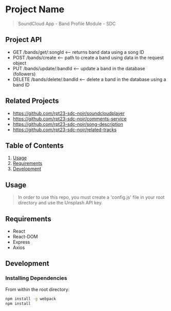 # Project Name

> SoundCloud App - Band Profile Module - SDC

## Project API
- GET /bands/get/:songId <-- returns band data using a song ID
- POST /bands/create <-- path to create a band using data in the request object
- PUT /bands/update/:bandId <-- update a band in the database (followers)
- DELETE /bands/delete/:bandId <-- delete a band in the database using a band ID

## Related Projects

  - https://github.com/rpt23-sdc-noir/soundcloudplayer
  - https://github.com/rpt23-sdc-noir/comments-service
  - https://github.com/rpt23-sdc-noir/song-description
  - https://github.com/rpt23-sdc-noir/related-tracks

## Table of Contents

1. [Usage](#Usage)
1. [Requirements](#requirements)
1. [Development](#development)

## Usage

> In order to use this repo, you must create a 'config.js' file in your root directory and use the Unsplash API key.

## Requirements

  - React
  - React-DOM
  - Express
  - Axios


## Development

### Installing Dependencies

From within the root directory:

```sh
npm install -g webpack
npm install
```

